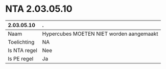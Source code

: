 # NTA 2.03.05.10

 2.03.05.10 | . 
 :--- | :--- 
 Naam | Hypercubes MOETEN NIET worden aangemaakt 
 Toelichting | NA 
 Is NTA regel | Nee 
 Is PE regel | Ja 
